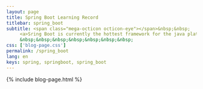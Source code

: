 ```yaml
---
layout: page
title: Spring Boot Learning Record
titlebar: spring_boot
subtitle: <span class="mega-octicon octicon-eye"></span>&nbsp;&nbsp;
     <a>Sring Boot is currently the hottest framework for the java platform, the following are all my learning records, I hope to help you, together to make progress.</a><br/>
     &nbsp;&nbsp;&nbsp;&nbsp;&nbsp;&nbsp;&nbsp; 
css: ['blog-page.css']
permalink: /spring_boot
lang: en
keys: spring, springboot, spring_boot
---
```

{% include blog-page.html %}